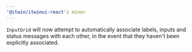 ```yaml
---
'@itwin/itwinui-react': minor
---
```


`InputGrid` will now attempt to automatically associate labels, inputs and status messages with each other, in the event that they haven't been explicitly associated.
